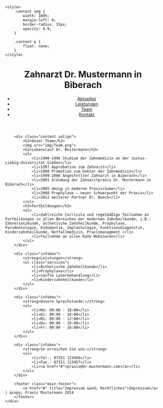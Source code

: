 <!DOCTYPE html>
<html>
<head>
	<meta charset="utf-8">
	<meta name="viewport" content="width=device-width">
	<title>Zahnarzt Dr. Mustermann in Biberach</title>
	<link rel="stylesheet" href="http://fonts.googleapis.com/css?family=Sintony:700">
	<link href="css/style.css" rel="stylesheet" type="text/css">
	
	<style>
		.content img {
			width: 100%;
			margin-left: 0;
			border-radius: 15px;
			opacity: 0.9;
		}
		
		.content p {
			float: none;
		}
	</style>
	
</head>
<body>
	<div id="root">
		<header>
		<h1>Zahnarzt Dr. Mustermann in Biberach</h1>
			<nav class="main-nav">
				<ul>
					<li><a href="index.html">Aktuelles</a></li>
					<li><a href="leistungen.html">Leistungen</a></li>
					<li><a href="team.html">Team</a></li>
					<li><a href="kontakt.html">Kontakt</a></li>
				</ul>
			</nav>
		</header>
		
		<div class="content valign">
			<h2>Unser Team</h2>
			<img src="img/Team.png">
			<h3>Lebenslauf Dr. Mustermann</h3>
			<ul>
				<li>1990-1996 Studium der Zahnmedizin an der Justus-Liebig-Universität Gießen</li>
				<li>1997 Approbation zum Zahnarzt</li>
				<li>1998 Promotion zum Doktor der Zahnmedizin</li>
				<li>1999-2000 Angestellter Zahnarzt in Biberach</li>
				<li>2001 Gründung der Zahnarztpraxis Dr. Mustermann in Biberach</li>
				<li>2005 Umzug in moderne Praxisräume</li>
				<li>2008 Prophylaxe – neuer Schwerpunkt der Praxis</li>
				<li>2012 weiterer Partner Dr. Booch</li>
			</ul>
			<h3>Fortbildungen</h3>
			<ul>
				<li>Zahlreiche Curricula und regelmäßige Teilnahme an Fortbildungen in allen Bereichen der modernen Zahnheilkunde, z.B.: Zahnersatzkunde, ästhetische Zahnheilkunde, Prophylaxe, Parodontologie, Endodontie, Implantologie, Funktionsdiagnostik, Kinderzahnheilkunde, Notfallmedizin, Praxismanagment </li>
				<li>Teilnahme an allen KaVo Webinaren</li>
			</ul>
		</div>
		
		<div class="infobox">
			<strong>Leistungen</strong>
			<ul class="services">
				<li>Ästhetische Zahnheilkunde</li>
				<li>Prophylaxe</li>
				<li>sanfte Laserbehandlung</li>
				<li>Kinderzahnheilkunde</li>
			</ul>
		</div>
			
		<div class="infobox">
			<strong>Unsere Sprechstunde:</strong>
			<ul>
				<li>Mo: 09:00 - 18:00</li>
				<li>Di: 09:00 - 18:00</li>
				<li>Mi: 09:00 - 13:00</li>
				<li>Do: 09:00 - 19:00</li>
				<li>Fr: 09:00 - 16:00</li>
			</ul>
		</div>
		
		<div class="infobox">
			<strong>So erreichen Sie uns:</strong>
			<ul>
				<li>Tel.: 07351 123456</li>
				<li>Fax.: 07351 123457</li>
				<li><a href="#">praxis@dr-mustermann.com</a></li>
			</ul>	
		</div>
		
		<footer class="main-footer">
			<a href="#" title="Impressum &and; Rechtliches">Impressum</a> | &copy; Praxis Mustermann 2014
		</footer>
	</div>
</body>
</html>
